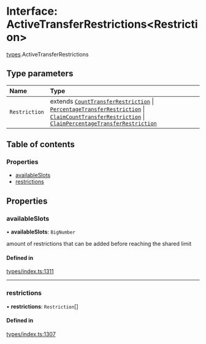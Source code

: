 # Interface: ActiveTransferRestrictions<Restriction\>

[types](../wiki/types).ActiveTransferRestrictions

## Type parameters

| Name | Type |
| :------ | :------ |
| `Restriction` | extends [`CountTransferRestriction`](../wiki/types.CountTransferRestriction) \| [`PercentageTransferRestriction`](../wiki/types.PercentageTransferRestriction) \| [`ClaimCountTransferRestriction`](../wiki/types.ClaimCountTransferRestriction) \| [`ClaimPercentageTransferRestriction`](../wiki/types.ClaimPercentageTransferRestriction) |

## Table of contents

### Properties

- [availableSlots](../wiki/types.ActiveTransferRestrictions#availableslots)
- [restrictions](../wiki/types.ActiveTransferRestrictions#restrictions)

## Properties

### availableSlots

• **availableSlots**: `BigNumber`

amount of restrictions that can be added before reaching the shared limit

#### Defined in

[types/index.ts:1311](https://github.com/PolymeshAssociation/polymesh-sdk/blob/16e8c2ca/src/types/index.ts#L1311)

___

### restrictions

• **restrictions**: `Restriction`[]

#### Defined in

[types/index.ts:1307](https://github.com/PolymeshAssociation/polymesh-sdk/blob/16e8c2ca/src/types/index.ts#L1307)
